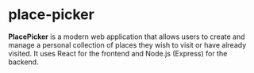 # place-picker
**PlacePicker** is a modern web application that allows users to create and manage a personal collection of places they wish to visit or have already visited. It uses React for the frontend and Node.js (Express) for the backend.
